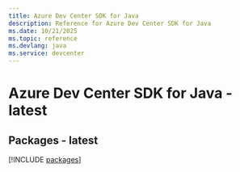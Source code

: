```yaml
---
title: Azure Dev Center SDK for Java
description: Reference for Azure Dev Center SDK for Java
ms.date: 10/21/2025
ms.topic: reference
ms.devlang: java
ms.service: devcenter
---
```

# Azure Dev Center SDK for Java - latest
## Packages - latest
[!INCLUDE [packages](dev-center-index.md)]